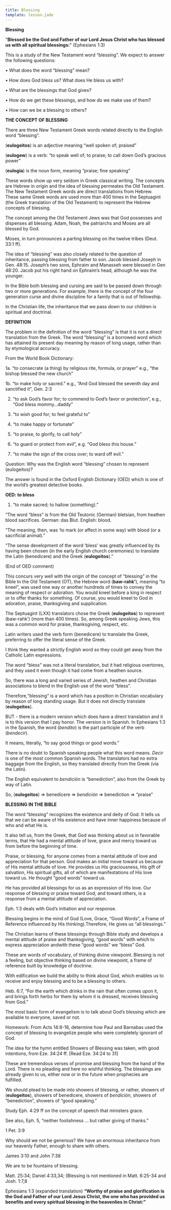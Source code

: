```yaml
---
title: Blessing
template: lesson.jade
---
```



**Blessing**

"**Blessed be the God and Father of our Lord Jesus Christ who has
blessed us with all spiritual blessings:**" (Ephesians 1:3)

This is a study of the New Testament word “blessing”. We expect to
answer the following questions:

• What does the word “blessing” mean?

• How does God bless us? What does He bless us with?

• What are the blessings that God gives?

• How do we get these blessings, and how do we make use of them?

• How can we be a blessing to others?

**THE CONCEPT OF BLESSING**

There are three New Testament Greek words related directly to the
English word “blessing”.

(**eulogeitos**) is an adjective meaning “well spoken of; praised”

(**eulogew**) is a verb: “to speak well of; to praise; to call down
God’s gracious power”

(**eulogia**) is the noun form, meaning “praise; fine speaking”

These words show up very seldom in Greek classical writing. The concepts
are Hebrew in origin and the idea of blessing permeates the Old
Testament. The New Testament Greek words are direct translations from
Hebrew. These same Greek words are used more than 400 times in the
Septuagint (the Greek translation of the Old Testament) to represent the
Hebrew concepts of blessing.

The concept among the Old Testament Jews was that God possesses and
dispenses all blessing. Adam, Noah, the patriarchs and Moses are all
blessed by God.

Moses, in turn pronounces a parting blessing on the twelve tribes (Deut.
33:1 ff).

The idea of “blessing” was also closely related to the question of
inheritance, passing blessing from father to son. Jacob blessed Joseph
in Gen. 48:15. Joseph’s two sons, Ephraim and Manasseh were blessed in
Gen 48:20. Jacob put his right hand on Ephraim’s head, although he was
the younger.

In the Bible both blessing and cursing are said to be passed down
through two or more generations. For example, there is the concept of
the four generation curse and divine discipline for a family that is out
of fellowship.

In the Christian life, the inheritance that we pass down to our children
is spiritual and doctrinal.

**DEFINITION**

The problem in the definition of the word “blessing” is that it is not a
direct translation from the Greek. The word “blessing” is a borrowed
word which has attained its present day meaning by reason of long usage,
rather than by etymological accuracy.

From the World Book Dictionary:

1a. “to consecrate (a thing) by religious rite, formula, or prayer”
e.g., “the bishop blessed the new church”

1b. “to make holy or sacred.” e.g., “And God blessed the seventh day and
sanctified it”, Gen. 2:3

2. “to ask God’s favor for; to commend to God’s favor or protection”,
e.g., “God bless mommy…daddy”

3. “to wish good for; to feel grateful to”

4. “to make happy or fortunate”

5. “to praise, to glorify, to call holy”

6. “to guard or protect from evil”, e.g. “God bless this house.”

7. “to make the sign of the cross over; to ward off evil.”

Question: Why was the English word “blessing” chosen to represent
(eulogeitos)?

The answer is found in the Oxford English Dictionary (OED) which is one
of the world’s greatest detective books.

**OED: to bless**

1. “to make sacred; to hallow (something).”

“The word “bless” is from the Old Teutonic (German) bletsian, from
heathen blood sacrifices. German: das Blut. English: blood.

“The meaning, then, was ‘to mark (or affect in some way) with blood (or
a sacrificial animal).”

“The sense development of the word ‘bless’ was greatly influenced by its
having been chosen (in the early English church ceremonies) to translate
the Latin (benedicere) and the Greek (**eulogeitos**).”

(End of OED comment)

This concurs very well with the origin of the concept of “blessing” in
the Bible In the Old Testament (OT), the Hebrew word (**baw-rahk’**),
meaning “to kneel”, was used one way or another hundreds of times to
convey the meaning of respect or adoration. You would kneel before a
king in respect or to offer thanks for something. Of course, you would
kneel to God in adoration, praise, thanksgiving and supplication.

The Septuagint (LXX) translators chose the Greek (**eulogeitos**) to
represent (baw-rahk’) (more than 400 times). So, among Greek speaking
Jews, this was a common word for praise, thanks­giving, respect, etc.

Latin writers used the verb form (benedicere) to translate the Greek,
preferring to offer the literal sense of the Greek.

I think they wanted a strictly English word so they could get away from
the Catholic Latin expressions.

The word “bless” was not a literal translation, but it had religious
overtones, and they used it even though it had come from a heathen
source.

So, there was a long and varied series of Jewish, heathen and Christian
associations to blend in the English use of the word “bless”.

Therefore,“blessing” is a word which has a position in Christian
vocabulary by reason of long standing usage. But it does not directly
translate (**eulogeitos**).

BUT - there is a modern version which does have a direct translation and
it is to this version that I pay honor. The version is in Spanish. In
Ephesians 1:3 in the Spanish, the word (*bendito*) is the part
participle of the verb (*bendecir*).

It means, literally, “to say good things or good words.”

There is no doubt to Spanish speaking people what this word means.
*Decir* is one of the most common Spanish words. The translators had no
extra baggage from the English, so they translated directly from the
Greek (via the Latin).

The English equivalent to *bendición* is “benediction”, also from the
Greek by way of Latin.

So, (**eulogeitos**) =\> benedicere =\> *bendición* =\> benediction =\>
“praise”

**BLESSING IN THE BIBLE**

The word “blessing” recognizes the existence and deity of God. It tells
us that we can be aware of His existence and have inner happiness
because of who and what He is.

It also tell us, from the Greek, that God was thinking about us in
favorable terms, that He had a mental attitude of love, grace and mercy
toward us from before the beginning of time.

Praise, or blessing, for anyone comes from a mental attitude of love and
appreciation for that person. God makes an initial move toward us
because of His mental attitude of love. He provides us His graciousness,
His gift of salvation, His spiritual gifts, all of which are
manifestations of His love toward us. He thought “good words” toward us.

He has provided all blessings for us as an expression of His love. Our
response of blessing or praise toward God, and toward others, is a
response from a mental attitude of appreciation.

Eph. 1:3 deals with God’s initiation and our response.

Blessing begins in the mind of God (Love, Grace, “Good Words”, a Frame
of Reference influenced by His thinking).Therefore, He gives us “all
blessings.”

The Christian learns of these blessings through Bible study and develops
a mental attitude of praise and thanks­giving, “good words” with which
to express appreciation andwith these “good words” we “bless” God.

These are words of vocabulary, of thinking divine viewpoint. Blessing is
not a feeling, but objective thinking based on divine viewpoint, a frame
of reference built by knowledge of doctrine.

With edification we build the ability to think about God, which enables
us to receive and enjoy blessing and to be a blessing to others.

Heb. 6:7, “For the earth which drinks in the rain that often comes upon
it, and brings forth herbs for them by whom it is dressed, receives
blessing from God.”

The most basic form of evangelism is to talk about God’s blessing which
are available to everyone, saved or not.

Homework: From Acts 14:8-18, determine how Paul and Barnabas used the
concept of blessing to evangelize people who were completely ignorant of
God.

The idea for the hymn entitled Showers of Blessing was taken, with good
intentions, from Eze. 34:24 ff. [Read Eze. 34:24 to 31]

These are tremendous verses of promise and blessing from the hand of the
Lord. There is no pleading and here no wishful thinking. The blessings
are already given to us, either now or in the future when prophecies are
fulfilled.

We should plead to be made into showers of blessing, or rather, showers
of (**eulogeitos**), showers of benedicere, showers of *bendición*,
showers of “benediction”, showers of “good speaking.”

Study Eph. 4:29 ff on the concept of speech that ministers grace.

See also, Eph. 5, “neither foolishness … but rather giving of thanks.”

1 Pet. 3:9

Why should we not be generous? We have an enormous inheritance from our
heavenly Father, enough to share with others.

James 3:10 and John 7:38

We are to be fountains of blessing.

Matt. 25:34; Daniel 4:33,34; (Blessing is not mentioned in Matt. 6:25-34
and Josh. 1:7,8

Ephesians 1:3 (expanded translation) **“Worthy of praise and
glorification is the God and Father of our Lord Jesus Christ, the one
who has provided us benefits and every spiritual blessing in the
heavenlies in Christ:”**

